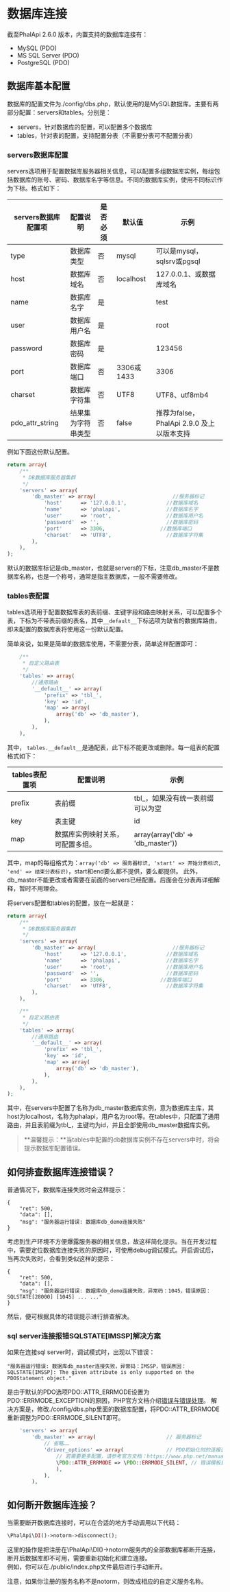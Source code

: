 # 数据库连接

截至PhalApi 2.6.0 版本，内置支持的数据库连接有：

 + MySQL (PDO) 
 + MS SQL Server (PDO) 
 + PostgreSQL (PDO) 

## 数据库基本配置

数据库的配置文件为./config/dbs.php，默认使用的是MySQL数据库。主要有两部分配置：servers和tables。分别是：

 + servers，针对数据库的配置，可以配置多个数据库
 + tables，针对表的配置，支持配置分表（不需要分表可不配置分表）

### servers数据库配置

servers选项用于配置数据库服务器相关信息，可以配置多组数据库实例，每组包括数据库的账号、密码、数据库名字等信息。不同的数据库实例，使用不同标识作为下标。格式如下：　　

servers数据库配置项|配置说明|是否必须|默认值|示例
---|---|---|---|---
type|数据库类型|否|mysql|可以是mysql，sqlsrv或pgsql
host|数据库域名|否|localhost|127.0.0.1、或数据库域名
name|数据库名字|是||test
user|数据库用户名|是||root
password|数据库密码|是||123456
port|数据库端口|否|3306或1433|3306
charset|数据库字符集|否|UTF8|UTF8、utf8mb4
pdo_attr_string|结果集为字符串类型|否|false|推荐为false，PhalApi 2.9.0 及上以版本支持

例如下面这份默认配置。
```php
return array(
    /**
     * DB数据库服务器集群
     */
    'servers' => array(
        'db_master' => array(                         //服务器标记
            'host'      => '127.0.0.1',             //数据库域名
            'name'      => 'phalapi',               //数据库名字
            'user'      => 'root',                  //数据库用户名
            'password'  => '',                      //数据库密码
            'port'      => 3306,                  //数据库端口
            'charset'   => 'UTF8',                  //数据库字符集
        ),
    ),
);
```

默认的数据库标记是db_master，也就是servers的下标，注意db_master不是数据库名称，也是一个称号，通常是指主数据库，一般不需要修改。

### tables表配置

tables选项用于配置数据库表的表前缀、主键字段和路由映射关系，可以配置多个表，下标为不带表前缀的表名，其中```__default__```下标选项为缺省的数据库路由，即未配置的数据库表将使用这一份默认配置。  

简单来说，如果是简单的数据库使用，不需要分表，简单这样配置即可：
```php
    /**
     * 自定义路由表
     */
    'tables' => array(
        //通用路由
        '__default__' => array(
            'prefix' => 'tbl_',
            'key' => 'id',
            'map' => array(
                array('db' => 'db_master'),
            ),
        ),
    ),
```

其中， ```tables.__default__```是通配表，此下标不能更改或删除。每一组表的配置格式如下：

tables表配置项|配置说明|示例
---|---|---
prefix|表前缀|tbl_，如果没有统一表前缀可以为空
key|表主键|id
map|数据库实例映射关系，可配置多组。|array(array('db' => 'db_master'))

其中，map的每组格式为：```array('db' => 服务器标识, 'start' => 开始分表标识, 'end' => 结束分表标识)```，start和end要么都不提供，要么都提供。 此外，db_master不能更改或者需要在前面的servers已经配置。后面会在分表再详细解释，暂时不用理会。

将servers配置和tables的配置，放在一起就是：

```php
return array(
    /**
     * DB数据库服务器集群
     */
    'servers' => array(
        'db_master' => array(                         //服务器标记
            'host'      => '127.0.0.1',             //数据库域名
            'name'      => 'phalapi',               //数据库名字
            'user'      => 'root',                  //数据库用户名
            'password'  => '',                      //数据库密码
            'port'      => 3306,                  //数据库端口
            'charset'   => 'UTF8',                  //数据库字符集
        ),
    ),

    /**
     * 自定义路由表
     */
    'tables' => array(
        //通用路由
        '__default__' => array(
            'prefix' => 'tbl_',
            'key' => 'id',
            'map' => array(
                array('db' => 'db_master'),
            ),
        ),
    ),
);
```
其中，在servers中配置了名称为db_master数据库实例，意为数据库主库，其host为localhost，名称为phalapi，用户名为root等。在tables中，只配置了通用路由，并且表前缀为tbl_，主键均为id，并且全部使用db_master数据库实例。  

> **温馨提示：**当tables中配置的db数据库实例不存在servers中时，将会提示数据库配置错误。  

## 如何排查数据库连接错误？

普通情况下，数据库连接失败时会这样提示：
```
{
    "ret": 500,
    "data": [],
    "msg": "服务器运行错误: 数据库db_demo连接失败"
}
```
  
考虑到生产环境不方便爆露服务器的相关信息，故这样简化提示。当在开发过程中，需要定位数据库连接失败的原因时，可使用debug调试模式。开启调试后，当再次失败时，会看到类似这样的提示：  
```
{
    "ret": 500,
    "data": [],
    "msg": "服务器运行错误: 数据库db_demo连接失败，异常码：1045，错误原因：SQLSTATE[28000] [1045] ... ..."
}
```  
然后，便可根据具体的错误提示进行排查解决。 

### sql server连接报错SQLSTATE[IMSSP]解决方案

如果在连接sql server时，调试模式时，出现以下错误：
```
"服务器运行错误: 数据库db_master连接失败，异常码：IMSSP，错误原因：SQLSTATE[IMSSP]: The given attribute is only supported on the PDOStatement object."
```

是由于默认的PDO选项PDO::ATTR_ERRMODE设置为PDO::ERRMODE_EXCEPTION的原因，PHP官方文档介绍[错误与错误处理](https://www.php.net/manual/zh/pdo.error-handling.php)。 
解决方案是，修改./config/dbs.php里面的数据库配置，将PDO::ATTR_ERRMODE重新调整为PDO::ERRMODE_SILENT即可。  

```php
    'servers' => array(
        'db_master' => array(                       // 服务器标记
            // 省略……
            'driver_options' => array(              // PDO初始化时的连接选项配置
                // 若需要更多配置，请参考官方文档：https://www.php.net/manual/zh/pdo.constants.php
                \PDO::ATTR_ERRMODE => \PDO::ERRMODE_SILENT, // 错误模板重新设置为默认的PDO::ERRMODE_SILENT，解决sql server的连接错误
                ),
            ),
        ),
```

## 如何断开数据库连接？

当需要断开数据库连接时，可以在合适的地方手动调用以下代码：
```php
\PhalApi\DI()->notorm->disconnect();
```

这里的操作是把注册在\PhalApi\DI()->notorm服务内的全部数据库都断开连接，断开后数据库即不可用，需要重新初始化和建立连接。  
例如，你可以在./public/index.php文件最后进行手动断开。

注意，如果你注册的服务名称不是notorm，则改成相应的自定义服务名称。  

